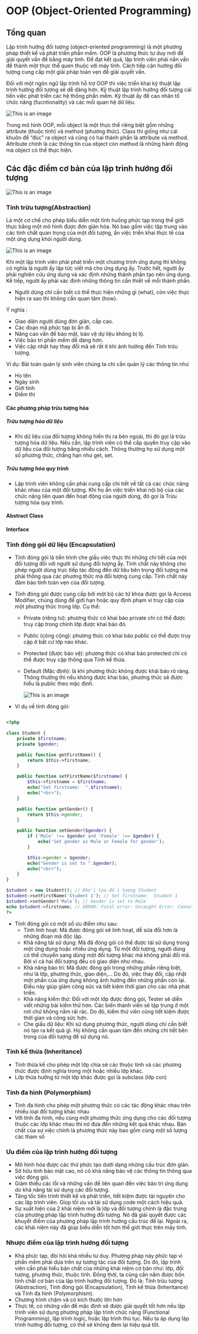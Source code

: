 # OOP (Object-Oriented Programming)

## Tổng quan

Lập trình hướng đối tượng (object-oriented programming) là một phương pháp thiết kế và phát triển phần mềm. OOP là phương thức tư duy mới để giải quyết vấn đề bằng máy tính. Để đạt kết quả, lập trình viên phải nắn vấn đề thành một thực thể quen thuộc với máy tính. Cách tiếp cận hướng đối tượng cung cấp một giải pháp toàn vẹn để giải quyết vấn.

Đối với một ngôn ngữ lập trình hỗ trợ OOP thì việc triển khai kỹ thuật lập trình hướng đối tượng sẽ dễ dàng hơn. Kỹ thuật lập trình hướng đối tượng cải tiến việc phát triển các hệ thống phần mềm. Kỹ thuật ấy đề cao nhân tố chức năng (fucntionality) và các mối quan hệ dữ liệu.

![This is an image](https://raw.githubusercontent.com/hieuvu98/clean-code/main/images/oop-la-gi.jpg)

Trong mô hình OOP, mỗi object là một thực thể riêng biệt gồm những attribute (thuộc tính) và method (phương thức). Class thì giống như cái khuôn để “đúc” ra object và cũng có hai thành phần là attribute và method. Attribute chính là các thông tin của object còn method là những hành động mà object có thể thực hiện.

## Các đặc điểm cơ bản của lập trình hướng đối tượng

![This is an image](https://raw.githubusercontent.com/hieuvu98/clean-code/main/images/procedural-programming-vs-object-oriented-programming.png)

### Tính trừu tượng(Abstraction)

Là một cơ chế cho phép biểu diễn một tình huống phức tạp trong thế giới thực bằng một mô hình được đơn giản hóa. Nó bao gồm việc tập trung vào các tính chất quan trọng của một đối tượng, ẩn việc triển khai thực tế của một ứng dụng khỏi người dùng.

![This is an image](https://raw.githubusercontent.com/hieuvu98/clean-code/main/images/L9iXI.png)

Khi một lập trình viên phải phát triển một chương trình ứng dụng thì không có nghĩa là người ấy lập tức viết mã cho ứng dụng ấy. Trước hết, người ấy phải nghiên cứu ứng dụng và xác định những thành phần tạo nên ứng dụng. Kế tiếp, người ấy phải xác định những thông tin cần thiết về mỗi thành phần.

- Người dùng chỉ cần biết có thể thực hiện những gì (what), còn việc thực hiện ra sao thì không cần quan tâm (how).

Ý nghĩa :

- Giao diện người dùng đơn giản, cấp cao.
- Các đoạn mã phức tạp bị ẩn đi.
- Nâng cao vấn đề bảo mật, bảo vệ dự liệu không bị lộ.
- Việc bảo trì phần mềm dễ dàng hơn.
- Việc cập nhật hay thay đổi mã sẽ rất ít khi ảnh hưởng đến Tính trừu tượng.

Ví dụ: Bài toán quản lý sinh viên chúng ta chỉ cần quản lý các thông tin như

- Họ tên
- Ngày sinh
- Giới tính
- Điểm thi

#### Các phương pháp trừu tượng hóa

##### Trừu tượng hóa dữ liệu

- Khi dữ liệu của đối tượng không hiển thị ra bên ngoài, thì đó gọi là trừu tượng hóa dữ liệu. Nếu cần, lập trình viên có thể cấp quyền truy cập vào dữ liệu của đối tượng bằng nhiều cách. Thông thường họ sử dụng một số phương thức, chẳng hạn như get, set.

##### Trừu tượng hóa quy trình

- Lập trình viên không cần phải cung cấp chi tiết về tất cả các chức năng khác nhau của một đối tượng. Khi họ ẩn việc triển khai nội bộ của các chức năng liên quan đến hoạt động của người dùng, đó gọi là Trừu tượng hóa quy trình.

#### Abstract Class

#### Interface

### Tính đóng gói dữ liệu (Encapsulation)

- Tính đóng gói là tiến trình che giấu việc thực thi những chi tiết của một đối tượng đối với người sử dụng đối tượng ấy. Tính chất này không cho phép người dùng trực tiếp tác động đến dữ liệu bên trong đối tượng mà phải thông qua các phương thức mà đối tượng cung cấp. Tính chất này đảm bảo tính toàn vẹn của đối tượng.
- Tính đóng gói được cung cấp bởi một bộ các từ khóa được gọi là Access Modifier, chúng dùng để giới hạn hoặc quy định phạm vi truy cập của một phương thức trong lớp. Cụ thể:

  - Private (riêng tư): phương thức có khai báo private chỉ có thể được truy cập trong chính lớp được khai báo đó.
  - Public (công cộng): phương thức có khai báo public có thể được truy cập ở bất cứ lớp nào khác.
  - Protected (được bảo vệ): phương thức có khai báo protected chỉ có thể được truy cập thông qua Tính kế thừa.
  - Default (Mặc định): là khi phương thức không được khái báo rõ ràng. Thông thường thì nếu không được khai báo, phương thức sẽ được hiểu là public theo mặc định.

    ![This is an image](https://raw.githubusercontent.com/hieuvu98/clean-code/main/images/Encapsulation-illustration-with-capsule.png)

- Ví dụ về tính đóng gói:

```PHP

<?php

class Student {
    private $firstname;
    private $gender;

    public function getFirstName() {
        return $this->firstname;
    }

    public function setFirstName($firstname) {
        $this->firstname = $firstname;
        echo("Set firstname:  ".$firstname);
        echo("<br>");
    }

    public function getGender() {
        return $this->gender;
    }

    public function setGender($gender) {
        if ('Male' !== $gender and 'Female' !== $gender) {
            echo('Set gender as Male or Female for gender');
        }

        $this->gender = $gender;
        echo("Gender is set to ".$gender);
        echo("<br>");
    }
}

$student = new Student(); // Khởi tạo đối tượng Student
$student->setFirstName('Student 1'); // Set firstname:  Student 1
$student->setGender('Male'); // Gender is set to Male
echo $student->firstname; // ERROR: Fatal error: Uncaught Error: Cannot access private property
?>
```

- Tính đóng gói có một số ưu điểm như sau:
  - Tính linh hoạt: Mã được đóng gói sẽ linh hoạt, dễ sửa đổi hơn là những đoạn mã độc lập.
  - Khả năng tái sử dụng: Mã đã đóng gói có thể được tái sử dụng trong một ứng dụng hoặc nhiều ứng dụng. Từ một đối tượng, người dùng có thể chuyển sang dùng một đối tượng khác mà không phải đổi mã. Bởi vì cả hai đối tượng đều có giao diện như nhau.
  - Khả năng bảo trì: Mã được đóng gói trong những phần riêng biệt, như là lớp, phương thức, giao diện,… Do đó, việc thay đổi, cập nhật một phần của ứng dụng không ảnh hưởng đến những phần còn lại. Điều này giúp giảm công sức và tiết kiệm thời gian cho các nhà phát triển.
  - Khả năng kiểm thử: Đối với một lớp được đóng gói, Tester sẽ diễn viết những bài kiểm thử hơn. Các biến thành viên sẽ tập trung ở một nơi chứ không nằm rải rác. Do đó, kiểm thử viên cũng tiết kiệm được thời gian và công sức hơn.
  - Che giấu dữ liệu: Khi sử dụng phương thức, người dùng chỉ cần biết nó tạo ra kết quả gì. Họ không cần quan tâm đến những chi tiết bên trong của đối tượng để sử dụng nó.

### Tính kế thừa (Inheritance)

- Tính thừa kế cho phép một lớp chia sẻ các thuộc tính và các phương thức được định nghĩa trong một hoặc nhiều lớp khác.
- Lớp thừa hưởng từ một lớp khác được gọi là subclass (lớp con)

### Tính đa hình (Polymorphism)

- Tính đa hình cho phép một phương thức có các tác động khác nhau trên nhiều loại đối
  tượng khác nhau
- Với tính đa hình, nếu cùng một phương thức ứng dụng cho các đối tượng thuộc các lớp
  khác nhau thì nó đưa đến những kết quả khác nhau. Bản chất của sự việc chính là phương thức này bao gồm cùng một số lượng các tham số

### Ưu điểm của lập trình hướng đối tượng

- Mô hình hóa được các thứ phức tạo dưới dạng những cấu trúc đơn giản.
- Sở hữu tính bảo mật cao, nó có khả năng bảo vệ các thông tin thông qua việc đóng gói.
- Giảm thiểu các lỗi và những vấn đề liên quan đến việc bảo trì ứng dụng do khả năng tái sử dụng các đối tượng.
- Tăng tốc tiến trình thiết kế và phát triển, tiết kiệm được tài nguyên cho các lập trình viên. Giúp tối ưu và tái sử dụng code một cách hiệu quả.
- Sự xuất hiện của 2 khái niệm mới là lớp và đối tượng chính là đặc trưng của phương pháp lập trình hướng đối tượng. Nó đã giải quyết được các khuyết điểm của phương pháp lập trình hướng cấu trúc để lại. Ngoài ra, các khái niệm này đã giúp biểu diễn tốt hơn thế giới thực trên máy tính.

### Nhược điểm của lập trình hướng đối tượng

- Khá phức tạp, đòi hỏi khá nhiều tư duy. Phương pháp này phức tạp vì phần mềm phải dựa trên sự tương tác của đối tượng. Do đó, lập trình viên cần phải hiểu bản chất của những khái niệm cơ bản như: lớp, đối tượng, phương thức, thuộc tính. Đồng thời, ta cũng cần nắm được bốn tính chất cơ bản của lập trình hướng đối tượng. Đó là: Tính trừu tượng (Abstraction), Tính đóng gói (Encapsulation), Tính kế thừa (Inheritance) và Tính đa hình (Polymorphism).
- Chương trình chậm và có kích thước lớn hơn
- Thực tế, có những vấn đề mặc định sẽ được giải quyết tốt hơn nếu lập trình viên sử dụng phương pháp lập trình chức năng (Functional Programming), lập trình logic, hoặc lập trình thủ tục. Nếu ta áp dụng lập trình hướng đối tượng, có thể sẽ không đem lại hiệu quả tốt.
